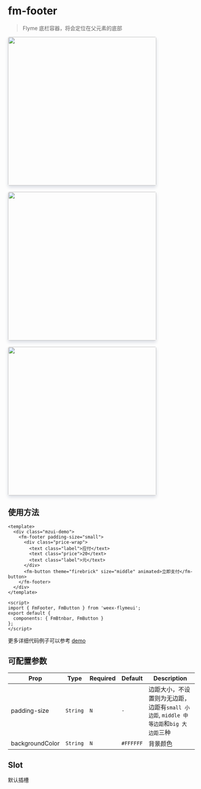 # fm-footer

> Flyme 底栏容器，将会定位在父元素的底部

<img src="http://image.res.meizu.com/image/flyme-icon/fbedb13d73514bef8e0af45b2c179ccdz" width=400 style="box-shadow: 0 5px 10px 0 #d9dce3; border-radius: 4px;" />
<br></br>
<img src="http://image.res.meizu.com/image/flyme-icon/4bbc52b26c7841c98baf90e5fc1ad216z" width=400 style="box-shadow: 0 5px 10px 0 #d9dce3; border-radius: 4px;" />
<br></br>
<img src="http://image.res.meizu.com/image/flyme-icon/69f06632854941c78316306edf4ef7b3z" width=400 style="box-shadow: 0 5px 10px 0 #d9dce3; border-radius: 4px;" />

## 使用方法

```vue
<template>
  <div class="mzui-demo">
    <fm-footer padding-size="small">
      <div class="price-wrap">
        <text class="label">应付</text>
        <text class="price">20</text>
        <text class="label">元</text>
      </div>
      <fm-button theme="firebrick" size="middle" animated>立即支付</fm-button>
    </fm-footer>
  </div>
</template>

<script>
import { FmFooter, FmButton } from 'weex-flymeui';
export default {
  components: { FmBtnbar, FmButton }
};
</script>
```

更多详细代码例子可以参考 [demo](https://github.com/FlymeApps/weex-flymeui/blob/master/example/component/footer/index.vue)

## 可配置参数
| Prop | Type | Required | Default | Description |
|-------------|------------|--------|-----|-----|
| padding-size | `String` |`N`| `-` | 边距大小，不设置则为无边距，边距有`small 小边距`, `middle 中等边距`和`big 大边距`三种 |
| backgroundColor | `String` |`N`| `#FFFFFF` | 背景颜色 |

## Slot

默认插槽
